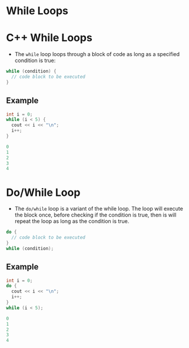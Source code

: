 # While Loops

# C++ While Loops

- The `while` loop loops through a block of code as long as a specified condition is true:

```cpp
while (condition) {
  // code block to be executed
}
```

## Example

```cpp
int i = 0;
while (i < 5) {
  cout << i << "\n";
  i++;
}
```

```cpp
0
1
2
3
4
```

# Do/While Loop

- The `do/while` loop is a variant of the while loop. The loop will execute the block once, before checking if the condition is true, then is will repeat the loop as long as the condition is true.

```cpp
do {
  // code block to be executed
}
while (condition);
```

## Example

```cpp
int i = 0;
do {
  cout << i << "\n";
  i++;
}
while (i < 5);
```

```cpp
0
1
2
3
4
```